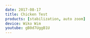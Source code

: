 ```yaml
---
date: 2017-08-17
title: Chicken Test
products: [stabilization, auto zoom]
device: Wiko Wim
youtube: gB0d7UggB1U
---
```

